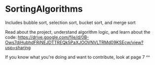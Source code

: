 # SortingAlgorithms

Includes bubble sort, selection sort, bucket sort, and merge sort

Read about the project, understand algorithm logic, and learn about the code:
https://drive.google.com/file/d/0B-Ows7djHubhdFRjNEJDTTREQk5PaXJOOVNVLTRMd09KSEcw/view?usp=sharing

If you know what you're doing and want to contribute, look at page 7 ^^
